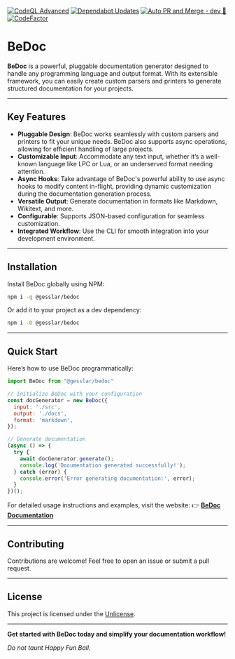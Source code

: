 [![CodeQL Advanced](https://github.com/gesslar/BeDoc/actions/workflows/codeql.yml/badge.svg)](https://github.com/gesslar/BeDoc/actions/workflows/codeql.yml)
[![Dependabot Updates](https://github.com/gesslar/BeDoc/actions/workflows/dependabot/dependabot-updates/badge.svg)](https://github.com/gesslar/BeDoc/actions/workflows/dependabot/dependabot-updates)
[![Auto PR and Merge - dev 🤗](https://github.com/gesslar/BeDoc/actions/workflows/autopr-dev.yml/badge.svg?branch=dev)](https://github.com/gesslar/BeDoc/actions/workflows/autopr-dev.yml)
[![CodeFactor](https://www.codefactor.io/repository/github/gesslar/bedoc/badge)](https://www.codefactor.io/repository/github/gesslar/bedoc)

# BeDoc

**BeDoc** is a powerful, pluggable documentation generator designed to handle
any programming language and output format. With its extensible framework, you
can easily create custom parsers and printers to generate structured
documentation for your projects.

---

## Key Features

- **Pluggable Design**: BeDoc works seamlessly with custom parsers and printers
  to fit your unique needs. BeDoc also supports async operations, allowing for
  efficient handling of large projects.
- **Customizable Input**: Accommodate any text input, whether it’s a well-known
  language like LPC or Lua, or an underserved format needing attention.
- **Async Hooks**: Take advantage of BeDoc's powerful ability to use async
  hooks to modify content in-flight, providing dynamic customization during the
  documentation generation process.
- **Versatile Output**: Generate documentation in formats like Markdown,
  Wikitext, and more.
- **Configurable**: Supports JSON-based configuration for seamless
  customization.
- **Integrated Workflow**: Use the CLI for smooth integration into your
  development environment.

---

## Installation

Install BeDoc globally using NPM:

```bash
npm i -g @gesslar/bedoc
```

Or add it to your project as a dev dependency:

```bash
npm i -D @gesslar/bedoc
```

---

## Quick Start

Here’s how to use BeDoc programmatically:

```javascript
import BeDoc from "@gesslar/bedoc"

// Initialize BeDoc with your configuration
const docGenerator = new BeDoc({
  input: './src',
  output: './docs',
  format: 'markdown',
});

// Generate documentation
(async () => {
  try {
    await docGenerator.generate();
    console.log('Documentation generated successfully!');
  } catch (error) {
    console.error('Error generating documentation:', error);
  }
})();
```

For detailed usage instructions and examples, visit the website:
👉 **[BeDoc Documentation](https://bedoc.gesslar.dev/)**

---

## Contributing

Contributions are welcome! Feel free to open an issue or submit a pull request.

---

## License

This project is licensed under the [Unlicense](./LICENSE).

---

**Get started with BeDoc today and simplify your documentation workflow!**

_Do not taunt Happy Fun Ball._
